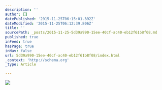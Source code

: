 ```yaml
---
description: ''
author: []
datePublished: '2015-11-25T06:15:01.392Z'
dateModified: '2015-11-25T06:12:39.806Z'
title: ''
sourcePath: _posts/2015-11-25-5d39a990-15ee-40cf-ac40-eb12f61b8f08.md
published: true
inFeed: true
hasPage: true
inNav: false
url: 5d39a990-15ee-40cf-ac40-eb12f61b8f08/index.html
_context: 'http://schema.org'
_type: Article

---
```

![](https://the-grid-user-content.s3-us-west-2.amazonaws.com/c93a325b-e6c3-4cb4-9b97-1e058985958d.png)